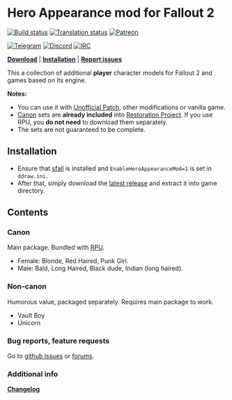 # Hero Appearance mod for Fallout 2

[![Build status](https://github.com/BGforgeNet/Fallout2_Hero_Appearance/workflows/package/badge.svg)](https://github.com/BGforgeNet/Fallout2_Hero_Appearance/actions?query=workflow%3Apackage)
[![Translation status](https://hive.bgforge.net/widgets/fallout/-/hero-appearance/svg-badge.svg)](https://hive.bgforge.net/projects/fallout/hero-appearance/)
[![Patreon](https://img.shields.io/badge/Patreon-donate-FF424D?logo=Patreon&labelColor=141518)](https://www.patreon.com/BGforge)

[![Telegram](https://img.shields.io/badge/telegram-join%20%20%20%20%E2%9D%B1%E2%9D%B1%E2%9D%B1-darkorange?logo=telegram)](https://t.me/bgforge)
[![Discord](https://img.shields.io/discord/420268540700917760?logo=discord&label=discord&color=blue&logoColor=FEE75C)](https://discord.gg/4Yqfggm)
[![IRC](https://img.shields.io/badge/%23IRC-join%20%20%20%20%E2%9D%B1%E2%9D%B1%E2%9D%B1-darkorange)](https://bgforge.net/irc)

[**Download**](https://github.com/BGforgeNet/Fallout2_Hero_Appearance/releases/latest)
| [**Installation**](#installation)
| [**Report issues**](#bug-reports-feature-requests)

This a collection of additional **player** character models for Fallout 2 and games based on its engine.

**Notes:**

- You can use it with [Unofficial Patch](https://github.com/BGforgeNet/Fallout2_Unofficial_Patch), other modifications or vanilla game.
- [Canon](#canon) sets are **already included** into [Restoration Project](https://github.com/BGforgeNet/Fallout2_Restoration_Project). If you use RPU, you **do not need** to download them separately.
- The sets are not guaranteed to be complete.

## Installation

- Ensure that [sfall](https://github.com/phobos2077/sfall) is installed and `EnableHeroAppearanceMod=1` is set in `ddraw.ini`.
- After that, simply download the [latest release](https://github.com/BGforgeNet/Fallout2_Hero_Appearance/releases/latest) and extract it into game directory.

## Contents

### Canon

Main package. Bundled with [RPU](https://github.com/BGforgeNet/Fallout2_Restoration_Project).

- Female: Blonde, Red Haired, Punk Girl.
- Male: Bald, Long Haired, Black dude, Indian (long haired).

### Non-canon

Humorous value, packaged separately. Requires main package to work.

- Vault Boy
- Unicorn

### Bug reports, feature requests

Go to [github issues](https://github.com/BGforgeNet/Fallout2_Hero_Appearance/issues) or [forums](https://forums.bgforge.net/viewforum.php?f=34).

### Additional info

[**Changelog**](docs/changelog.md)
